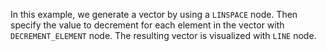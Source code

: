 In this example, we generate a vector by using a `LINSPACE` node. Then specify the value to decrement for each element in the vector with `DECREMENT_ELEMENT` node. The resulting vector is visualized with `LINE` node. 